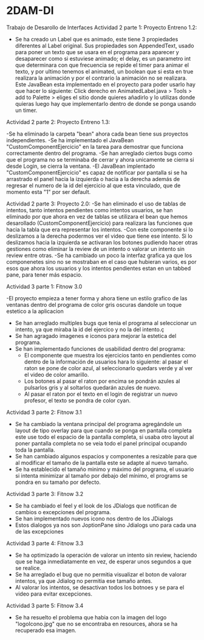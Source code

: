 # 2DAM-DI
Trabajo de Desarollo de Interfaces
Actividad 2 parte 1: Proyecto Entreno 1.2:
  - Se ha creado un Label que es animado, este tiene 3 propiedades diferentes al Label original. Sus propiedades son AppendedText, usado para poner un texto que se usara en el programa para aparecer y desaparecer como si estuviese animado; el delay, es un parametro int que determinara con que frecuencia se repide el timer para animar el texto, y por ultimo tenemos el animated, un boolean que si esta en true realizara la animación y por el contrario la animación no se realizara. Este JavaBean esta implementado en el proyecto para poder usarlo hay que hacer lo siguiente: Click derecho en AnimatedLabel.java > Tools > add to Palette > eliges el sitio donde quieres añadirlo y lo utilizas donde quieras luego hay que implementarlo dentro de donde se ponga usando un timer.

Actividad 2 parte 2: Proyecto Entreno 1.3:

-Se ha eliminado la carpeta "bean" ahora cada bean tiene sus proyectos independientes.
-Se ha implementado el JavaBean "CustomComponentEjercicio" en la tarea para demostrar que funciona correctamente dentro del programa.
-Se han arreglado ciertos bugs como que el programa no se terminaba de cerrar y ahora unicamente se cierra si desde Login, se cierra la ventana.
-El JavaBean implentado "CustomComponentEjercicio" es capaz de notificar por pantalla si se ha arrastrado el panel hacia la izquierda o hacia a la derecha además de regresar el numero de la id del ejercicio al que esta vinculado, que de momento esta "1" por ser default.

Actividad 2 parte 3: Proyecto 2.0:
-Se han eliminado el uso de tablas de intentos, tanto intentos pendientes como intentos usuarios, se han eliminado por que ahora en vez de tablas se utilizara el bean que hemos desarollado (CustomComponentEjercicio) para realizara las funciones que hacia la tabla que era representar los intentos. 
-Con este componente si lo deslizamos a la derecha podermos ver el video que tiene ese intento. Si lo deslizamos hacia la izquierda se activaran los botones pudiendo hacer otras gestiones como eliminar la review de un intento o valorar un intento sin review entre otras.
-Se ha cambiado un poco la interfaz grafica ya que los componenetes sino no se mostraban en el caso que hubieran varios, es por esos que ahora los usuarios y los intentos pendientes estan en un tabbed pane, para tener más espacio.

Actividad 3 parte 1: Fitnow 3.0

-El proyecto empieza a tener forma y ahora tiene un estilo grafico de las ventanas dentro del programa de color gris oscuras dandole un toque estetico a la aplicacion
- Se han arreglado multiples bugs que tenia el programa al seleccionar un intento, ya que miraba la id del ejercico y no la del intento.ç
- Se han agragado imagenes e iconos para mejorar la estetica del programa.
- Se han implementado funciones de usabilidad dentro del programa:
    - El componente que muestra los ejercicios tanto en pendientes como dentro de la información de usuarios hara lo siguiente: al pasar el raton se pone de color azul, al seleccionarlo quedars verde y al ver el video de color amarillo.
    - Los botones al pasar el raton por encima se pondrán azules al pulsarlos gris y al soltarlos quedarán azules de nuevo.
    - Al pasar el raton por el texto en el login de registrar un nuevo profesor, el texto se pondra de color cyan.


Actividad 3 parte 2: Fitnow 3.1

- Se ha cambiado la ventana principal del programa agregándole un layout de tipo overlay para que cuando se ponga en pantalla completa este use todo el espacio de la pantalla completa, si usaba otro layout al poner pantalla completa no se veia todo el panel principal ocupando toda la pantalla.
- Se han cambiado algunos espacios y componentes a resizable para que al modificar el tamaño de la pantalla este se adapte al nuevo tamaño.
- Se ha establecido el tamaño minimo y máximo del programa, el usuario si intenta minimizar al tamaño por debajo del mínimo, el programs se pondra en su tamaño por defecto.

Actividad 3 parte 3: Fitnow 3.2

- Se ha cambiado el feel y el look de los JDialogs que notifican de cambios o excepciones del programa.
- Se han implementado nuevos icono nos dentro de los JDialogs
- Estos dialogos ya nos son JoptionPane sino Jdialogs uno para cada una de las excepciones

Actividad 3 parte 4: Fitnow 3.3

- Se ha optimizado la operación de valorar un intento sin review, haciendo que se haga inmediatamente en vez, de esperar unos segundos a que se realice.
- Se ha arreglado el bug que no permitia visualizar el boton de valorar intentos, ya que Jdialog no permitia ese tamaño antes.
- Al valorar los intentos, se desactivan todos los botnoes y se para el video para evitar excepciones.

Actividad 3 parte 5: Fitnow 3.4

- Se ha resuelto el problema que habia con la imagen del logo "logoIcono.jpg" que no se encontraba en resources, ahora se ha recuperado esa imagen.
